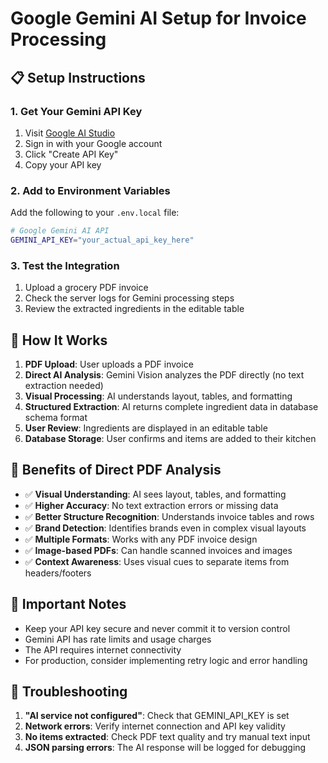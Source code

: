 # Google Gemini AI Setup for Invoice Processing

## 📋 Setup Instructions

### 1. Get Your Gemini API Key
1. Visit [Google AI Studio](https://makersuite.google.com/app/apikey)
2. Sign in with your Google account
3. Click "Create API Key"
4. Copy your API key

### 2. Add to Environment Variables
Add the following to your `.env.local` file:

```bash
# Google Gemini AI API
GEMINI_API_KEY="your_actual_api_key_here"
```

### 3. Test the Integration
1. Upload a grocery PDF invoice
2. Check the server logs for Gemini processing steps
3. Review the extracted ingredients in the editable table

## 🔧 How It Works

1. **PDF Upload**: User uploads a PDF invoice
2. **Direct AI Analysis**: Gemini Vision analyzes the PDF directly (no text extraction needed)
3. **Visual Processing**: AI understands layout, tables, and formatting
4. **Structured Extraction**: AI returns complete ingredient data in database schema format
5. **User Review**: Ingredients are displayed in an editable table
6. **Database Storage**: User confirms and items are added to their kitchen

## 🎯 Benefits of Direct PDF Analysis

- ✅ **Visual Understanding**: AI sees layout, tables, and formatting
- ✅ **Higher Accuracy**: No text extraction errors or missing data  
- ✅ **Better Structure Recognition**: Understands invoice tables and rows
- ✅ **Brand Detection**: Identifies brands even in complex visual layouts
- ✅ **Multiple Formats**: Works with any PDF invoice design
- ✅ **Image-based PDFs**: Can handle scanned invoices and images
- ✅ **Context Awareness**: Uses visual cues to separate items from headers/footers

## 🚨 Important Notes

- Keep your API key secure and never commit it to version control
- Gemini API has rate limits and usage charges
- The API requires internet connectivity
- For production, consider implementing retry logic and error handling

## 🐛 Troubleshooting

1. **"AI service not configured"**: Check that GEMINI_API_KEY is set
2. **Network errors**: Verify internet connection and API key validity
3. **No items extracted**: Check PDF text quality and try manual text input
4. **JSON parsing errors**: The AI response will be logged for debugging

